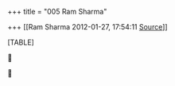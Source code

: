 +++
title = "005 Ram Sharma"

+++
[[Ram Sharma	2012-01-27, 17:54:11 [Source](https://groups.google.com/g/bvparishat/c/L4UsylZwqoU)]]



[TABLE]






